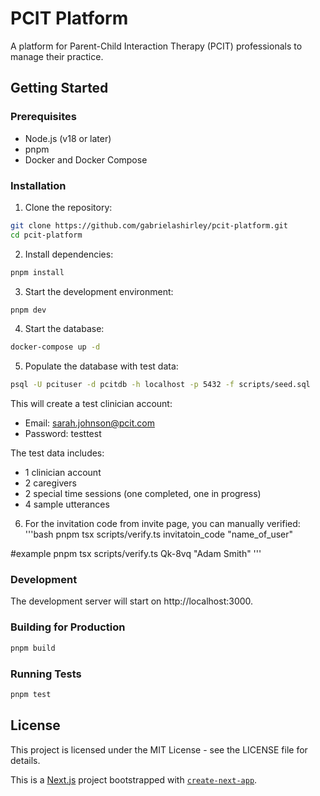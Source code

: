 # PCIT Platform

A platform for Parent-Child Interaction Therapy (PCIT) professionals to manage their practice.

## Getting Started

### Prerequisites

- Node.js (v18 or later)
- pnpm
- Docker and Docker Compose

### Installation

1. Clone the repository:
```bash
git clone https://github.com/gabrielashirley/pcit-platform.git
cd pcit-platform
```

2. Install dependencies:
```bash
pnpm install
```

3. Start the development environment:
```bash
pnpm dev
```

4. Start the database:
```bash
docker-compose up -d
```

5. Populate the database with test data:
```bash
psql -U pcituser -d pcitdb -h localhost -p 5432 -f scripts/seed.sql
```

This will create a test clinician account:
- Email: sarah.johnson@pcit.com
- Password: testtest

The test data includes:
- 1 clinician account
- 2 caregivers
- 2 special time sessions (one completed, one in progress)
- 4 sample utterances

6. For the invitation code from invite page, you can manually verified: 
'''bash
pnpm tsx scripts/verify.ts invitatoin_code "name_of_user"

#example
pnpm tsx scripts/verify.ts Qk-8vq "Adam Smith"
'''

### Development

The development server will start on http://localhost:3000.

### Building for Production

```bash
pnpm build
```

### Running Tests

```bash
pnpm test
```

## License

This project is licensed under the MIT License - see the LICENSE file for details.

This is a [Next.js](https://nextjs.org) project bootstrapped with [`create-next-app`](https://nextjs.org/docs/app/api-reference/cli/create-next-app).